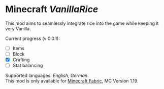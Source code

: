 
# Minecraft *VanillaRice*
This mod aims to seamlessly integrate rice  into the game while keeping it very Vanilla.

Current progress (v 0.0.1):
 - [ ] Items
 - [ ] Block
 - [x] Crafting
 - [ ] Stat balancing

Supported languages: *English, German*.\
This mod is only available for [Minecraft Fabric](https://fabricmc.net/), MC Version 1.19.
